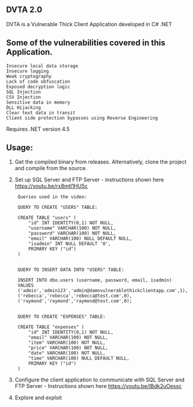DVTA 2.0
--------

DVTA is a Vulnerable Thick Client Application developed in C# .NET

Some of the vulnerabilities covered in this Application.
-------------------------------------------------------
    Insecure local data storage
    Insecure logging
    Weak cryptography
    Lack of code obfuscation
    Exposed decryption logic
    SQL Injection
    CSV Injection
    Sensitive data in memory
    DLL Hijacking
    Clear text data in transit
    Client side protection bypasses using Reverse Engineering

Requires .NET version 4.5

Usage:
------
1. Get the compiled binary from releases. Alternatively, clone the project and compile from the source.
2. Set up SQL Server and FTP Server - instructions shown here https://youtu.be/rx8mtI1HU5c

        Queries used in the video:

        QUERY TO CREATE "USERS" TABLE:

        CREATE TABLE "users" (
            "id" INT IDENTITY(0,1) NOT NULL,
            "username" VARCHAR(100) NOT NULL,
            "password" VARCHAR(100) NOT NULL,
            "email" VARCHAR(100) NULL DEFAULT NULL,
            "isadmin" INT NULL DEFAULT '0',
            PRIMARY KEY ("id")
        )


        QUERY TO INSERT DATA INTO "USERS" TABLE:

        INSERT INTO dbo.users (username, password, email, isadmin)
        VALUES
        ('admin','admin123','admin@damnvulnerablethickclientapp.com',1),
        ('rebecca','rebecca','rebecca@test.com',0),
        ('raymond','raymond','raymond@test.com',0);


        QUERY TO CREATE "EXPENSES" TABLE:

        CREATE TABLE "expenses" (
            "id" INT IDENTITY(0,1) NOT NULL,
            "email" VARCHAR(100) NOT NULL,
            "item" VARCHAR(100) NOT NULL,
            "price" VARCHAR(100) NOT NULL,
            "date" VARCHAR(100) NOT NULL,
            "time" VARCHAR(100) NULL DEFAULT NULL,
            PRIMARY KEY ("id")
        )


3. Configure the client application to communicate with SQL Server and FTP Server - Instructions shown here https://youtu.be/IBdk2uOessc
4. Explore and exploit
